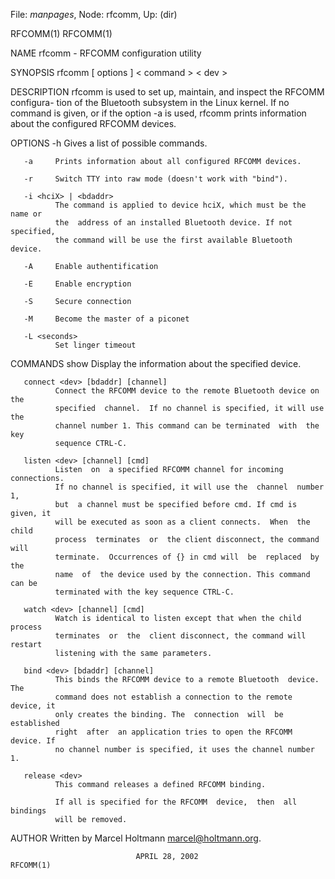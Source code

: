 File: *manpages*,  Node: rfcomm,  Up: (dir)

RFCOMM(1)                                                            RFCOMM(1)



NAME
       rfcomm - RFCOMM configuration utility

SYNOPSIS
       rfcomm [ options ] < command > < dev >

DESCRIPTION
       rfcomm  is  used to set up, maintain, and inspect the RFCOMM configura-
       tion of the Bluetooth subsystem in the Linux kernel. If no  command  is
       given, or if the option -a is used, rfcomm prints information about the
       configured RFCOMM devices.

OPTIONS
       -h     Gives a list of possible commands.

       -a     Prints information about all configured RFCOMM devices.

       -r     Switch TTY into raw mode (doesn't work with "bind").

       -i <hciX> | <bdaddr>
              The command is applied to device hciX, which must be the name or
              the  address of an installed Bluetooth device. If not specified,
              the command will be use the first available Bluetooth device.

       -A     Enable authentification

       -E     Enable encryption

       -S     Secure connection

       -M     Become the master of a piconet

       -L <seconds>
              Set linger timeout

COMMANDS
       show <dev>
              Display the information about the specified device.

       connect <dev> [bdaddr] [channel]
              Connect the RFCOMM device to the remote Bluetooth device on  the
              specified  channel.  If no channel is specified, it will use the
              channel number 1. This command can be terminated  with  the  key
              sequence CTRL-C.

       listen <dev> [channel] [cmd]
              Listen  on  a specified RFCOMM channel for incoming connections.
              If no channel is specified, it will use the  channel  number  1,
              but  a channel must be specified before cmd. If cmd is given, it
              will be executed as soon as a client connects.  When  the  child
              process  terminates  or  the client disconnect, the command will
              terminate.  Occurrences of {} in cmd will  be  replaced  by  the
              name  of  the device used by the connection. This command can be
              terminated with the key sequence CTRL-C.

       watch <dev> [channel] [cmd]
              Watch is identical to listen except that when the child  process
              terminates  or  the  client disconnect, the command will restart
              listening with the same parameters.

       bind <dev> [bdaddr] [channel]
              This binds the RFCOMM device to a remote Bluetooth  device.  The
              command does not establish a connection to the remote device, it
              only creates the binding. The  connection  will  be  established
              right  after  an application tries to open the RFCOMM device. If
              no channel number is specified, it uses the channel number 1.

       release <dev>
              This command releases a defined RFCOMM binding.

              If all is specified for the RFCOMM  device,  then  all  bindings
              will be removed.

AUTHOR
       Written by Marcel Holtmann <marcel@holtmann.org>.



                                APRIL 28, 2002                       RFCOMM(1)
